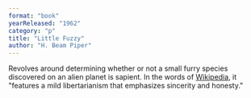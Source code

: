 ```yaml
---
format: "book"
yearReleased: "1962"
category: "p"
title: "Little Fuzzy"
author: "H. Beam Piper"
---
```

Revolves around determining whether or not a small furry  species discovered on an alien planet is sapient. In the words of <a href="https://en.wikipedia.org/wiki/Little_Fuzzy">Wikipedia</a>, it "features  a mild libertarianism that emphasizes sincerity and honesty."
 